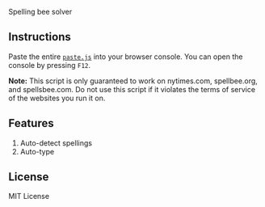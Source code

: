 Spelling bee solver
## Instructions

Paste the entire [`paste.js`](/paste.js) into your browser console. You can open the console by pressing `F12`.

**Note:** This script is only guaranteed to work on nytimes.com, spellbee.org, and spellsbee.com. Do not use this script if it violates the terms of service of the websites you run it on.

## Features

1. Auto-detect spellings
2. Auto-type

## License

MIT License
